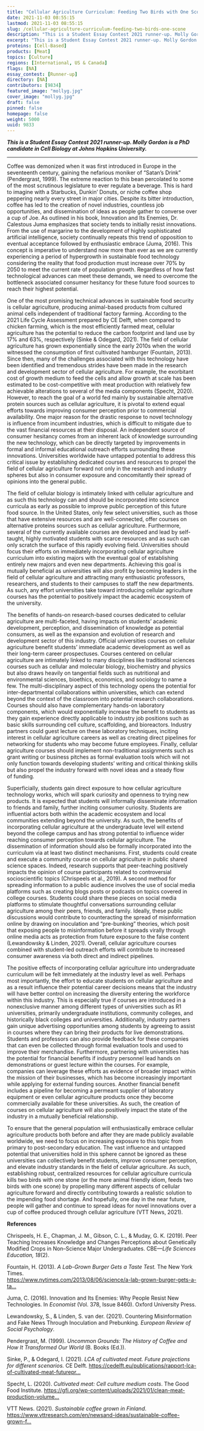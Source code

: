 ```yaml
---
title: "Cellular Agriculture Curriculum: Feeding Two Birds with One Scone"
date: 2021-11-03 08:55:15
lastmod: 2021-11-03 08:55:15
slug: /cellular-agriculture-curriculum-feeding-two-birds-one-scone
description: "This is a Student Essay Contest 2021 runner-up. Molly Gordon is a PhD candidate in Cell Biology at Johns Hopkins University."
excerpt: "This is a Student Essay Contest 2021 runner-up. Molly Gordon is a PhD candidate in Cell Biology at Johns Hopkins University."
proteins: [Cell-Based]
products: [Meat]
topics: [Culture]
regions: [International, US & Canada]
flags: [NA]
essay_contest: [Runner-up]
directory: [NA]
contributors: [9834]
featured_image: "mollyg.jpg"
cover_image: "mollyg.jpg"
draft: false
pinned: false
homepage: false
weight: 5000
uuid: 9833
---
```

<p><em><strong>This is a Student Essay Contest 2021 runner-up. Molly Gordon is a PhD candidate in Cell Biology at Johns Hopkins University.</strong></em></p>

<hr />
<p>Coffee was demonized when it was first introduced in Europe in the seventeenth century, gaining the nefarious moniker of “Satan’s Drink” (Pendergrast, 1999). The extreme reaction to this bean percolated to some of the most scrutinous legislature to ever regulate a beverage. This is hard to imagine with a Starbucks, Dunkin’ Donuts, or niche coffee shop peppering nearly every street in major cities. Despite its bitter introduction, coffee has led to the creation of novel industries, countless job opportunities, and dissemination of ideas as people gather to converse over a cup of Joe. As outlined in his book, Innovation and Its Enemies, Dr. Calestous Juma emphasizes that society tends to initially resist innovations. From the use of margarine to the development of highly sophisticated artificial intelligence, society continually repeats this trend of opposition to eventual acceptance followed by enthusiastic embrace (Juma, 2016). This concept is imperative to understand now more than ever as we are currently experiencing a period of hypergrowth in sustainable food technology considering the reality that food production must increase over 70% by 2050 to meet the current rate of population growth. Regardless of how fast technological advances can meet these demands, we need to overcome the bottleneck associated consumer hesitancy for these future food sources to reach their highest potential.</p>

<p>One of the most promising technical advances in sustainable food security is cellular agriculture, producing animal-based products from cultured animal cells independent of traditional factory farming. According to the 2021 Life Cycle Assessment prepared by CE Delft, when compared to chicken farming, which is the most efficiently farmed meat, cellular agriculture has the potential to reduce the carbon footprint and land use by 17% and 63%, respectively (Sinke <span class="amp">&</span> Odegard, 2021). The field of cellular agriculture has grown exponentially since the early 2010s when the world witnessed the consumption of first cultivated hamburger (Fountain, 2013). Since then, many of the challenges associated with this technology have been identified and tremendous strides have been made in the research and development sector of cellular agriculture. For example, the exorbitant cost of growth medium to feed the cells and allow growth at scale has been estimated to be cost-competitive with meat production with relatively few achievable alterations to several of the media components (Specht, 2020). However, to reach the goal of a world fed mainly by sustainable alternative protein sources such as cellular agriculture, it is pivotal to extend equal efforts towards improving consumer perception prior to commercial availability. One major reason for the drastic response to novel technology is influence from incumbent industries, which is difficult to mitigate due to the vast financial resources at their disposal. An independent source of consumer hesitancy comes from an inherent lack of knowledge surrounding the new technology, which can be directly targeted by improvements in formal and informal educational outreach efforts surrounding these innovations. Universities worldwide have untapped potential to address this critical issue by establishing dedicated courses and resources to propel the field of cellular agriculture forward not only in the research and industry spheres but also in consumer exposure and concomitantly their spread of opinions into the general public.</p>

<p>The field of cellular biology is intimately linked with cellular agriculture and as such this technology can and should be incorporated into science curricula as early as possible to improve public perception of this future food source. In the United States, only few select universities, such as those that have extensive resources and are well-connected, offer courses on alternative proteins sources such as cellular agriculture. Furthermore, several of the currently available courses are developed and lead by self-taught, highly motivated students with scarce resources and as such can only scratch the surface of this rapidly evolving field. Universities should focus their efforts on immediately incorporating cellular agriculture curriculum into existing majors with the eventual goal of establishing entirely new majors and even new departments. Achieving this goal is mutually beneficial as universities will also profit by becoming leaders in the field of cellular agriculture and attracting many enthusiastic professors, researchers, and students to their campuses to staff the new departments. As such, any effort universities take toward introducing cellular agriculture courses has the potential to positively impact the academic ecosystem of the university.</p>

<p>The benefits of hands-on research-based courses dedicated to cellular agriculture are multi-faceted, having impacts on students’ academic development, perception, and dissemination of knowledge as potential consumers, as well as the expansion and evolution of research and development sector of this industry. Official universities courses on cellular agriculture benefit students’ immediate academic development as well as their long-term career prospectuses. Courses centered on cellular agriculture are intimately linked to many disciplines like traditional sciences courses such as cellular and molecular biology, biochemistry and physics but also draws heavily on tangential fields such as nutritional and environmental sciences, bioethics, economics, and sociology to name a few. The multi-disciplinary aspect of this technology opens the potential for inter-departmental collaborations within universities, which can extend beyond the context of the classroom into potential research collaborations. Courses should also have complementary hands-on laboratory components, which would exponentially increase the benefit to students as they gain experience directly applicable to industry job positions such as basic skills surrounding cell culture, scaffolding, and bioreactors. Industry partners could guest lecture on these laboratory techniques, inciting interest in cellular agriculture careers as well as creating direct pipelines for networking for students who may become future employees. Finally, cellular agriculture courses should implement non-traditional assignments such as grant writing or business pitches as formal evaluation tools which will not only function towards developing students’ writing and critical thinking skills but also propel the industry forward with novel ideas and a steady flow of funding.</p>

<p>Superficially, students gain direct exposure to how cellular agriculture technology works, which will spark curiosity and openness to trying new products. It is expected that students will informally disseminate information to friends and family, further inciting consumer curiosity. Students are influential actors both within the academic ecosystem and local communities extending beyond the university. As such, the benefits of incorporating cellular agriculture at the undergraduate level will extend beyond the college campus and has strong potential to influence wider reaching consumer perception towards cellular agriculture. The dissemination of information should also be formally incorporated into the curriculum via at least two distinct mechanisms. First, students could create and execute a community course on cellular agriculture in public shared science spaces. Indeed, research supports that peer-teaching positively impacts the opinion of course participants related to controversial socioscientific topics (Chrispeels et al., 2019). A second method for spreading information to a public audience involves the use of social media platforms such as creating blogs posts or podcasts on topics covered in college courses. Students could share these pieces on social media platforms to stimulate thoughtful conversations surrounding cellular agriculture among their peers, friends, and family. Ideally, these public discussions would contribute to counteracting the spread of misinformation online by drawing on inoculation and “pre-bunking” theories, which posit that exposing people to misinformation before it spreads virally through online media acts as protection from future exposure to the false content (Lewandowsky <span class="amp">&</span> Linden, 2021). Overall, cellular agriculture courses combined with student-led outreach efforts will contribute to increased consumer awareness via both direct and indirect pipelines.</p>

<p>The positive effects of incorporating cellular agriculture into undergraduate curriculum will be felt immediately at the industry level as well. Perhaps most importantly, the effort to educate students on cellular agriculture and as a result influence their potential career decisions means that the industry will have better control on increasing the diversity entering the workforce within this industry. This is especially true if courses are introduced in a nonexclusive manner among different types of universities such as R1 universities, primarily undergraduate institutions, community colleges, and historically black colleges and universities. Additionally, industry partners gain unique advertising opportunities among students by agreeing to assist in courses where they can bring their products for live demonstrations. Students and professors can also provide feedback for these companies that can even be collected through formal evaluation tools and used to improve their merchandise. Furthermore, partnering with universities has the potential for financial benefits if industry personnel lead hands on demonstrations or guest lecture within the courses. For example, companies can leverage these efforts as evidence of broader impact within the mission of their businesses, which has become increasingly important while applying for external funding sources. Another financial benefit includes a pipeline for becoming a permeant supplier of laboratory equipment or even cellular agriculture products once they become commercially available for these universities. As such, the creation of courses on cellular agriculture will also positively impact the state of the industry in a mutually beneficial relationship.</p>

<p>To ensure that the general population will enthusiastically embrace cellular agriculture products both before and after they are made publicly available worldwide, we need to focus on increasing exposure to this topic from primary to post-secondary education. The vast influence and untapped potential that universities hold in this sphere cannot be ignored as these universities can collectively benefit students, improve consumer perception, and elevate industry standards in the field of cellular agriculture. As such, establishing robust, centralized resources for cellular agriculture curricula kills two birds with one stone (or the more animal friendly idiom, feeds two birds with one scone) by propelling many different aspects of cellular agriculture forward and directly contributing towards a realistic solution to the impending food shortage. And hopefully, one day in the near future, people will gather and continue to spread ideas for novel innovations over a cup of coffee produced through cellular agriculture (VTT News, 2021).</p>

<p><strong>References</strong></p>

<p>Chrispeels, H. E., Chapman, J. M., Gibson, C. L., <span class="amp">&</span> Muday, G. K. (2019). Peer Teaching Increases Knowledge and Changes Perceptions about Genetically Modified Crops in Non–Science Major Undergraduates. CBE—<em>Life Sciences Education, 18</em>(2).</p>

<p>Fountain, H. (2013). <em>A Lab-Grown Burger Gets a Taste Test.</em> The New York Times.<br />
<a href="https://www.nytimes.com/2013/08/06/science/a-lab-grown-burger-gets-a-taste-test.html">https://www.nytimes.com/2013/08/06/science/a-lab-grown-burger-gets-a-ta…</a></p>

<p>Juma, C. (2016). Innovation and Its Enemies: Why People Resist New Technologies. In <em>Economist </em>(Vol. 378, Issue 8460). Oxford University Press.</p>

<p>Lewandowsky, S., <span class="amp">&</span> Linden, S. van der. (2021). Countering Misinformation and Fake News Through Inoculation and Prebunking. <em>European Review of Social Psychology</em>.</p>

<p>Pendergrast, M. (1999). <em>Uncommon Grounds: The History of Coffee and How It Transformed Our World </em>(B. Books (Ed.)).</p>

<p>Sinke, P., <span class="amp">&</span> Odegard, I. (2021). <em>LCA of cultivated meat. Future projections for different scenarios.</em> CE Delft. <a href="https://cedelft.eu/publications/rapport-lca-of-cultivated-meat-futureprojections-for-different-scenarios/">https://cedelft.eu/publications/rapport-lca-of-cultivated-meat-futurepr…</a></p>

<p>Specht, L. (2020). <em>Cultivated meat: Cell culture medium costs</em>. The Good Food Institute. <a href="https://gfi.org/wp-content/uploads/2021/01/clean-meat-production-volume-and-mediumcost.pdf">https://gfi.org/wp-content/uploads/2021/01/clean-meat-production-volume…</a></p>

<p>VTT News. (2021). <em>Sustainable coffee grown in Finland</em>. <a href="https://www.vttresearch.com/en/newsand-ideas/sustainable-coffee-grown-finland-land-drinks-most-coffee-capita-produces-itsfirst">https://www.vttresearch.com/en/newsand-ideas/sustainable-coffee-grown-f…</a></p>
